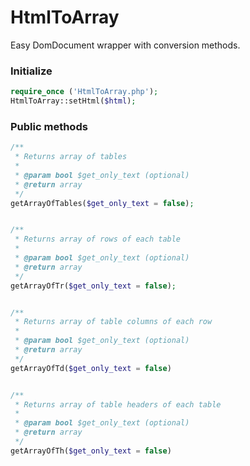 # HtmlToArray
Easy DomDocument wrapper with conversion methods.

### Initialize

```php
require_once ('HtmlToArray.php');
HtmlToArray::setHtml($html);
```

### Public methods
```php
/**
 * Returns array of tables
 *
 * @param bool $get_only_text (optional)
 * @return array
 */
getArrayOfTables($get_only_text = false);


/**
 * Returns array of rows of each table
 *
 * @param bool $get_only_text (optional)
 * @return array
 */
getArrayOfTr($get_only_text = false);


/**
 * Returns array of table columns of each row
 *
 * @param bool $get_only_text (optional)
 * @return array
 */
getArrayOfTd($get_only_text = false)


/**
 * Returns array of table headers of each table
 *
 * @param bool $get_only_text (optional)
 * @return array
 */
getArrayOfTh($get_only_text = false)
```